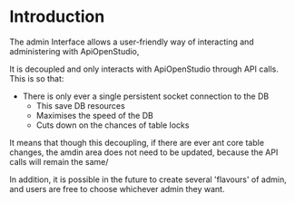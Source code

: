 Introduction
============

The admin Interface allows a user-friendly way of interacting and administering
with ApiOpenStudio,

It is decoupled and only interacts with ApiOpenStudio through API calls. This is
so that:

* There is only ever a single persistent socket connection to the DB
    * This save DB resources
    * Maximises the speed of the DB
    * Cuts down on the chances of table locks

It means that though this decoupling, if there are ever ant core table changes,
the amdin area does not need to be updated, because the API calls will remain
the same/

In addition, it is possible in the future to create several 'flavours' of admin,
and users are free to choose whichever admin they want.
